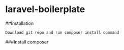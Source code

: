 # laravel-boilerplate


##Installation


	Download git repo and run composer install command


###Install composer



